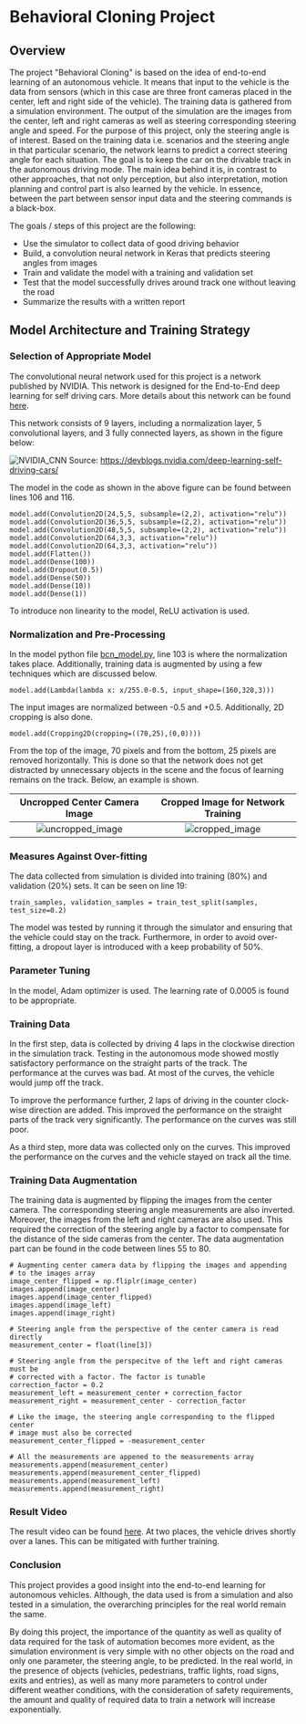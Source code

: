 # Behavioral Cloning Project



Overview
---

The project "Behavioral Cloning" is based on the idea of end-to-end learning of an autonomous vehicle. It means that input
to the vehicle is the data from sensors (which in this case are three front cameras placed in the center, left and right side
of the vehicle). The training data is gathered from a simulation environment. The output of the simulation are the images from 
the center, left and right cameras as well as steering corresponding steering angle and speed. For the purpose of this project,
only the steering angle is of interest. Based on the training data i.e. scenarios and the steering angle in that particular
scenario, the network learns to predict a correct steering angle for each situation. The goal is to keep the car on the drivable
track in the autonomous driving mode. The main idea behind it is, in contrast to other approaches, that not only perception, but
also interpretation, motion planning and control part is also learned by the vehicle. In essence, between the part between sensor
input data and the steering commands is a black-box.

The goals / steps of this project are the following:
* Use the simulator to collect data of good driving behavior
* Build, a convolution neural network in Keras that predicts steering angles from images
* Train and validate the model with a training and validation set
* Test that the model successfully drives around track one without leaving the road
* Summarize the results with a written report

Model Architecture and Training Strategy
---

### Selection of Appropriate Model
The convolutional neural network used for this project is a network published by NVIDIA. This network is designed for the 
End-to-End deep learning for self driving cars. More details about this network can be found [here](https://devblogs.nvidia.com/deep-learning-self-driving-cars/).

This network consists of 9 layers, including a normalization layer, 5 convolutional layers, and 3 fully connected layers, as shown
in the figure below:

![NVIDIA_CNN](examples/cnn-architecture-624x890.png)
Source: https://devblogs.nvidia.com/deep-learning-self-driving-cars/

The model in the code as shown in the above figure can be found between lines 106 and 116.

```
model.add(Convolution2D(24,5,5, subsample=(2,2), activation="relu"))
model.add(Convolution2D(36,5,5, subsample=(2,2), activation="relu"))
model.add(Convolution2D(48,5,5, subsample=(2,2), activation="relu"))
model.add(Convolution2D(64,3,3, activation="relu"))
model.add(Convolution2D(64,3,3, activation="relu"))
model.add(Flatten())
model.add(Dense(100))
model.add(Dropout(0.5))
model.add(Dense(50))
model.add(Dense(10))
model.add(Dense(1))
```

To introduce non linearity to the model, ReLU activation is used.

### Normalization and Pre-Processing

In the model python file [bcn_model.py](bcn_model.py), line 103 is where the normalization takes place. Additionally, training
data is augmented by using a few techniques which are discussed below.

```
model.add(Lambda(lambda x: x/255.0-0.5, input_shape=(160,320,3)))
```

The input images are normalized between -0.5 and +0.5. Additionally, 2D cropping is also done.

```
model.add(Cropping2D(cropping=((70,25),(0,0))))
```

From the top of the image, 70 pixels and from the bottom, 25 pixels are removed horizontally. This is done so that the network
does not get distracted by unnecessary objects in the scene and the focus of learning remains on the track. Below, an example is shown.

Uncropped Center Camera Image            |  Cropped Image for Network Training |
:---------------------------------------:|:------------------------------------:
|![uncropped_image](examples/center_uncropped.jpg) | ![cropped_image](examples/center_cropped.jpg) |

### Measures Against Over-fitting

 The data collected from simulation is divided into training (80%) and validation (20%) sets. It can be seen on line 19:

```
train_samples, validation_samples = train_test_split(samples, test_size=0.2)
```

The model was tested by running it through the simulator and ensuring that the vehicle could stay on the track. Furthermore,
in order to avoid over-fitting, a dropout layer is introduced with a keep probability of 50%.

### Parameter Tuning

In the model, Adam optimizer is used. The learning rate of 0.0005 is found to be appropriate.

### Training Data

In the first step, data is collected by driving 4 laps in the clockwise direction in the simulation track. Testing in the autonomous
mode showed mostly satisfactory performance on the straight parts of the track. The performance at the curves was bad. At most of the curves,
the vehicle would jump off the track.

To improve the performance further, 2 laps of driving in the counter clock-wise direction are added. This improved the performance
on the straight parts of the track very significantly. The performance on the curves was still poor.

As a third step, more data was collected only on the curves. This improved the performance on the curves and the vehicle stayed on
track all the time.

### Training Data Augmentation

The training data is augmented by flipping the images from the center camera. The corresponding steering angle measurements are also
inverted. Moreover, the images from the left and right cameras are also used. This required the correction of the steering angle
by a factor to compensate for the distance of the side cameras from the center. The data augmentation part can be found in the code between
lines 55 to 80.

```
# Augmenting center camera data by flipping the images and appending
# to the images array
image_center_flipped = np.fliplr(image_center)
images.append(image_center)
images.append(image_center_flipped)
images.append(image_left)
images.append(image_right)

# Steering angle from the perspective of the center camera is read directly
measurement_center = float(line[3])
    
# Steering angle from the perspecitve of the left and right cameras must be
# corrected with a factor. The factor is tunable
correction_factor = 0.2
measurement_left = measurement_center + correction_factor
measurement_right = measurement_center - correction_factor
   
# Like the image, the steering angle corresponding to the flipped center
# image must also be corrected
measurement_center_flipped = -measurement_center
    
# All the measurements are appened to the measurements array
measurements.append(measurement_center)
measurements.append(measurement_center_flipped)
measurements.append(measurement_left)
measurements.append(measurement_right)
```

### Result Video

The result video can be found [here](video.py). At two places, the vehicle drives shortly over a lanes. This can be mitigated
with further training.

### Conclusion

Thís project provides a good insight into the end-to-end learning for autonomous vehicles. Although, the
data used is from a simulation and also tested in a simulation, the overarching principles for the real world remain the same.

By doing this project, the importance of the quantity as well as quality of data required for the task of automation
becomes more evident, as the simulation environment is very simple with no other objects on the road and only one parameter, the steering
angle, to be predicted. In the real world, in the presence of objects (vehicles, pedestrians, traffic lights, road signs, exits and entries),
as well as many more parameters to control under different weather conditions, with the consideration of safety requirements,
the amount and quality of required data to train a network will increase exponentially.